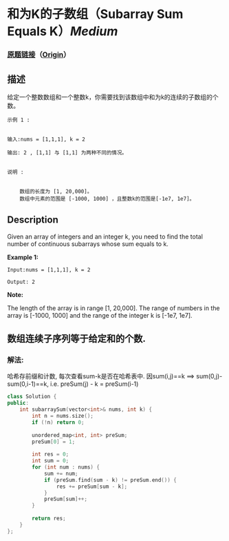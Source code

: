# 和为K的子数组（Subarray Sum Equals K）*Medium*
### [原题链接](https://leetcode-cn.com/problems/subarray-sum-equals-k)（[Origin](https://leetcode.com/problems/subarray-sum-equals-k)）
## 描述
给定一个整数数组和一个整数k，你需要找到该数组中和为k的连续的子数组的个数。
```
示例 1 :


输入:nums = [1,1,1], k = 2

输出: 2 , [1,1] 与 [1,1] 为两种不同的情况。


说明 :


    数组的长度为 [1, 20,000]。
    数组中元素的范围是 [-1000, 1000] ，且整数k的范围是[-1e7, 1e7]。
```

## Description
Given an array of integers and an integer k, you need to find the total number of continuous subarrays whose sum equals to k.

**Example 1:**
```
Input:nums = [1,1,1], k = 2

Output: 2
```
**Note:**


The length of the array is in range [1, 20,000].
The range of numbers in the array is [-1000, 1000] and the range of the integer k is [-1e7, 1e7].





## 数组连续子序列等于给定和的个数.

### 解法:
哈希存前缀和计数, 每次查看sum-k是否在哈希表中. 因sum(i,j)==k ==> sum(0,j)-sum(0,i-1)==k, i.e. preSum(j) - k = preSum(i-1)

```c++
class Solution {
public:
    int subarraySum(vector<int>& nums, int k) {
        int n = nums.size();
        if (!n) return 0;
        
        unordered_map<int, int> preSum;
        preSum[0] = 1;
        
        int res = 0;
        int sum = 0;
        for (int num : nums) {
            sum += num;
            if (preSum.find(sum - k) != preSum.end()) {
                res += preSum[sum - k];
            }
            preSum[sum]++;
        }
        
        return res;
    }
};
```